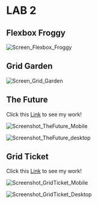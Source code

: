 # LAB 2

## Flexbox Froggy

![Screen_Flexbox_Froggy](https://user-images.githubusercontent.com/76737040/108985907-de7cfa00-7691-11eb-9ff8-ec4e625a47f8.png)

## Grid Garden

![Screen_Grid_Garden](https://user-images.githubusercontent.com/76737040/108985910-dfae2700-7691-11eb-8791-e2f5e04ea479.png)

## The Future

Click this [Link](https://codepen.io/seppevg/pen/ZEBxEVY) to see my work!

![Screenshot_TheFuture_Mobile](https://user-images.githubusercontent.com/76737040/109391740-eef2d600-7918-11eb-8d88-70774ce777e4.png)

![Screenshot_TheFuture_desktop](https://user-images.githubusercontent.com/76737040/109391739-eef2d600-7918-11eb-8618-75126c84895c.png)

## Grid Ticket

Click this [Link](https://codepen.io/seppevg/pen/KKNoKJj?editors=1100) to see my work!

![Screenshot_GridTicket_Mobile](https://user-images.githubusercontent.com/76737040/109391738-ee5a3f80-7918-11eb-998f-ae2afc78a880.png)

![Screenshot_GridTicket_Desktop](https://user-images.githubusercontent.com/76737040/109391737-edc1a900-7918-11eb-96e8-53d5f0c58867.png)
